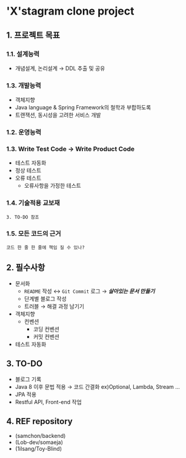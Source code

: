 # 'X'stagram clone project
## 1. 프로젝트 목표
### 1.1. 설계능력
- 개념설계, 논리설계 → DDL 추출 및 공유
### 1.3. 개발능력
- 객체지향
- Java language & Spring Framework의 철학과 부합하도록
- 트랜잭션, 동시성을 고려한 서비스 개발

### 1.2. 운영능력

### 1.3. Write Test Code → Write Product Code
- 테스트 자동화
- 정상 테스트
- 오류 테스트
    - 오류사항을 가정한 테스트
### 1.4. 기술적용 교보재
`3. TO-DO 참조`
### 1.5. 모든 코드의 근거
`코드 한 줄 한 줄에 책임 질 수 있나?`
    
## 2. 필수사항
- 문서화
    - `README` 작성 ↔ `Git Commit` 로그 → ***살아있는 문서 만들기***
    - 단계별 블로그 작성
    - 트러블 → 해결 과정 남기기
- 객체지향
    - 컨벤션
        - 코딩 컨벤션
        - 커밋 컨벤션
- 테스트 자동화    

## 3. TO-DO
- 블로그 기록
- Java 8 이후 문법 적용 → 코드 간결화 ex)Optional, Lambda, Stream ...  
- JPA 적용
- Restful API, Front-end 작업

## 4. REF repository
- (samchon/backend)
- (Lob-dev/somaeja)
- (1ilsang/Toy-Blind)